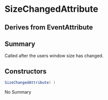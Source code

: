 # SizeChangedAttribute

## Derives from EventAttribute

## Summary

Called after the users window size has changed.
## Constructors

```c#
SizeChangedAttribute( ) 
```
No Summary
